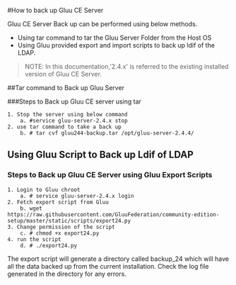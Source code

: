 #How to back up Gluu CE Server

Gluu CE Server Back up can be performed using below methods.

* Using tar command to tar the Gluu Server Folder from the Host OS
* Using Gluu provided export and import scripts to back up ldif of the LDAP.

> NOTE: In this documentation,'2.4.x' is referred to the existing installed version of Gluu CE Server. 

##Tar command to Back up Gluu Server

###Steps to Back up Gluu CE server using tar

	1. Stop the server using below command
		a. #service gluu-server-2.4.x stop
	2. use tar command to take a back up
		b. # tar cvf gluu244-backup.tar /opt/gluu-server-2.4.4/
	
## Using Gluu Script to Back up Ldif of LDAP

### Steps to Back up Gluu CE Server using Gluu Export Scripts
	1. Login to Gluu chroot
		a. # service gluu-server-2.4.x login
	2. Fetch export script from Gluu 
		b. wget https://raw.githubusercontent.com/GluuFederation/community-edition-setup/master/static/scripts/export24.py
	3. Change permission of the script
		c. # chmod +x export24.py
	4. run the script
		d. # ./export24.py
The export script will generate a directory called  backup_24  which will have all the data backed up from the current installation. Check the log file generated in the directory for any errors.

